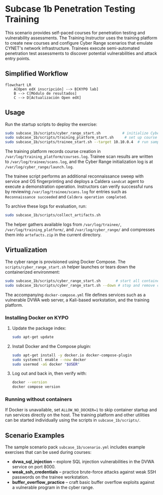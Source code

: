# Subcase 1b Penetration Testing Training

This scenario provides self-paced courses for penetration testing and vulnerability assessments. The Training Instructor uses the training platform to create new courses and configure Cyber Range scenarios that emulate CYNET's network infrastructure. Trainees execute semi-automated penetration test assessments to discover potential vulnerabilities and attack entry points.

## Simplified Workflow

```mermaid
flowchart LR
    A[Open edX inscripción] --> B[KYPO lab]
    B --> C[Módulo de resultados]
    C --> D[Actualización Open edX]
```

## Usage

Run the startup scripts to deploy the exercise:

```bash
sudo subcase_1b/scripts/cyber_range_start.sh          # initialize Cyber Range
sudo subcase_1b/scripts/training_platform_start.sh     # set up course content
sudo subcase_1b/scripts/trainee_start.sh --target 10.10.0.4  # run sample scan
```

The training platform records course creation in `/var/log/training_platform/courses.log`. Trainee scan results are written to `/var/log/trainee/scans.log`, and the Cyber Range initialization log is at `/var/log/cyber_range/launch.log`.

The trainee script performs an additional reconnaissance sweep with service and OS fingerprinting and deploys a Caldera `sandcat` agent to execute a demonstration operation. Instructors can verify successful runs by reviewing `/var/log/trainee/scans.log` for entries such as `Reconnaissance succeeded` and `Caldera operation completed`.

To archive these logs for evaluation, run:

```bash
sudo subcase_1b/scripts/collect_artifacts.sh
```

The helper gathers available logs from `/var/log/trainee/`, `/var/log/training_platform/`, and `/var/log/cyber_range/` and compresses them into `artefacts.zip` in the current directory.

## Virtualization

The cyber range is provisioned using Docker Compose. The `scripts/cyber_range_start.sh` helper launches or tears down the containerized environment:

```bash
sudo subcase_1b/scripts/cyber_range_start.sh       # start all containers
sudo subcase_1b/scripts/cyber_range_start.sh --down # stop and remove containers
```

The accompanying `docker-compose.yml` file defines services such as a vulnerable DVWA web server, a Kali-based workstation, and the training platform.

### Installing Docker on KYPO

1. Update the package index:

    ```bash
    sudo apt-get update
    ```
2. Install Docker and the Compose plugin:

    ```bash
    sudo apt-get install -y docker.io docker-compose-plugin
    sudo systemctl enable --now docker
    sudo usermod -aG docker "$USER"
    ```
3. Log out and back in, then verify with:

    ```bash
    docker --version
    docker compose version
    ```

### Running without containers

If Docker is unavailable, set `ALLOW_NO_DOCKER=1` to skip container startup and run services directly on the host. The training platform and other utilities can be started individually using the scripts in `subcase_1b/scripts/`.

## Scenario Examples

The sample scenario pack `subcase_1b/scenario.yml` includes example exercises that can be used during courses:

- **dvwa_sql_injection** – explore SQL injection vulnerabilities in the DVWA service on port 8000.
- **weak_ssh_credentials** – practice brute-force attacks against weak SSH passwords on the trainee workstation.
- **buffer_overflow_practice** – craft basic buffer overflow exploits against a vulnerable program in the cyber range.

